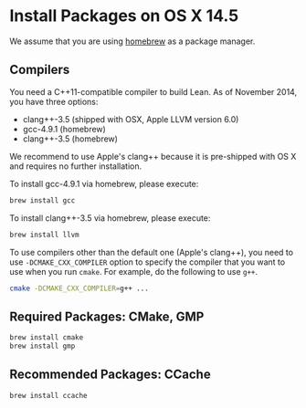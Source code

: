 # Install Packages on OS X 14.5

We assume that you are using [homebrew][homebrew] as a package manager.

[homebrew]: http://brew.sh

## Compilers

You need a C++11-compatible compiler to build Lean. As of November
2014, you have three options:

 - clang++-3.5 (shipped with OSX, Apple LLVM version 6.0)
 - gcc-4.9.1 (homebrew)
 - clang++-3.5 (homebrew)

We recommend to use Apple's clang++ because it is pre-shipped with OS
X and requires no further installation.

To install gcc-4.9.1 via homebrew, please execute:
```bash
brew install gcc
```
To install clang++-3.5 via homebrew, please execute:
```bash
brew install llvm
```
To use compilers other than the default one (Apple's clang++), you
need to use `-DCMAKE_CXX_COMPILER` option to specify the compiler
that you want to use when you run `cmake`. For example, do the
following to use `g++`.
```bash
cmake -DCMAKE_CXX_COMPILER=g++ ...
```

## Required Packages: CMake, GMP

```bash
brew install cmake
brew install gmp
```

## Recommended Packages: CCache

```bash
brew install ccache
```